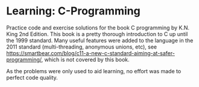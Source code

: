 # Learning: C-Programming

Practice code and exercise solutions for the book C programming by K.N. King 2nd Edition. This book is a pretty thorough introduction to C up until the 1999 standard. Many useful features were added to the language in the 2011 standard (multi-threading, anonymous unions, etc), see https://smartbear.com/blog/c11-a-new-c-standard-aiming-at-safer-programming/, which is not covered by this book.

As the problems were only used to aid learning, no effort was made to perfect code quality. 
